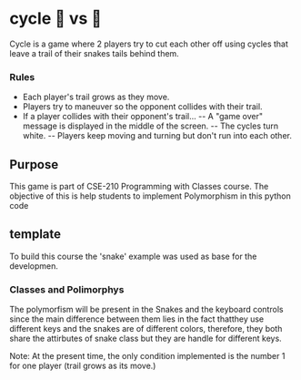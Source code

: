 # cycle 🐍 vs 🐍

Cycle is a game where 2 players try to cut each other off using cycles that leave a trail of their snakes tails behind them.

### Rules
- Each player's trail grows as they move.
- Players try to maneuver so the opponent collides with their trail.
- If a player collides with their opponent's trail...
-- A "game over" message is displayed in the middle of the screen.
-- The cycles turn white.
-- Players keep moving and turning but don't run into each other.

## Purpose

This game is part of CSE-210 Programming with Classes course. The objective of this is help students to implement Polymorphism in this python code

## template
To build this course the 'snake' example was used as base for the developmen.

### Classes and Polimorphys

The polymorfism will be present in the Snakes and the keyboard controls since the main difference between them lies in the fact thatthey use different keys 
and the snakes are of different colors, therefore, they both share the attirbutes of snake class but they are handle for different keys.

Note: At the present time, the only condition implemented is the number 1 for one player (trail grows as its move.)
